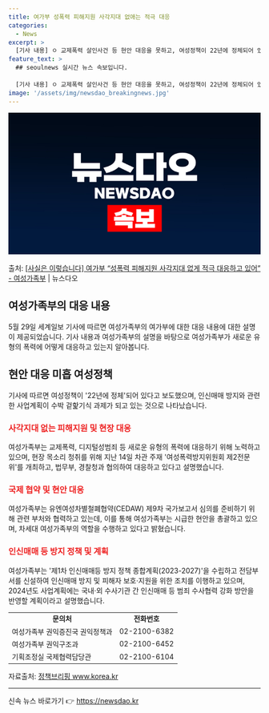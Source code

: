 ```yaml
---
title: 여가부 성폭력 피해지원 사각지대 없애는 적극 대응
categories:
  - News
excerpt: >
  [기사 내용] ㅇ 교제폭력 살인사건 등 현안 대응을 못하고, 여성정책이 22년에 정체되어 있다고 보도함. ㅇ…
feature_text: >
  ## seoulnews 실시간 뉴스 속보입니다.

  [기사 내용] ㅇ 교제폭력 살인사건 등 현안 대응을 못하고, 여성정책이 22년에 정체되어 있다고 보도함. ㅇ…
image: '/assets/img/newsdao_breakingnews.jpg'
---
```


![뉴스다오 속보](/assets/img/newsdao_breakingnews.jpg)

<p>출처: <a href="https://newsdao.kr/3973" rel="dofollow">[사실은 이렇습니다] 여가부 “성폭력 피해지원 사각지대 없게 적극 대응하고 있어” - 여성가족부</a> | 뉴스다오</p>

<h2 data-ke-size="size26">여성가족부의 대응 내용</h2>
<p data-ke-size="size16">5월 29일 세계일보 기사에 따르면 여성가족부의 여가부에 대한 대응 내용에 대한 설명이 제공되었습니다. 기사 내용과 여성가족부의 설명을 바탕으로 여성가족부가 새로운 유형의 폭력에 어떻게 대응하고 있는지 알아봅니다.</p>

<h2 data-ke-size="size24">현안 대응 미흡 여성정책</h2>
<p data-ke-size="size16">기사에 따르면 여성정책이 '22년에 정체'되어 있다고 보도했으며, 인신매매 방지와 관련한 사업계획이 수박 겉핥기식 과제가 되고 있는 것으로 나타났습니다.</p>

<h3><b><span style="color: #ee2323;">사각지대 없는 피해지원 및 현장 대응</span></b></h3>
<p data-ke-size="size16">여성가족부는 교제폭력, 디지털성범죄 등 새로운 유형의 폭력에 대응하기 위해 노력하고 있으며, 현장 목소리 청취를 위해 지난 14일 차관 주재 '여성폭력방지위원회 제2전문위'를 개최하고, 법무부, 경찰청과 협의하여 대응하고 있다고 설명했습니다.</p>

<h3><b><span style="color: #ee2323;">국제 협약 및 현안 대응</span></b></h3>
<p data-ke-size="size16">여성가족부는 유엔여성차별철폐협약(CEDAW) 제9차 국가보고서 심의를 준비하기 위해 관련 부처와 협력하고 있는데, 이를 통해 여성가족부는 시급한 현안을 총괄하고 있으며, 차세대 여성가족부의 역할을 수행하고 있다고 밝혔습니다.</p>

<h3><b><span style="color: #ee2323;">인신매매 등 방지 정책 및 계획</span></b></h3>
<p data-ke-size="size16">여성가족부는 '제1차 인신매매등 방지 정책 종합계획(2023-2027)'을 수립하고 전담부서를 신설하여 인신매매 방지 및 피해자 보호·지원을 위한 조치를 이행하고 있으며, 2024년도 사업계획에는 국내·외 수사기관 간 인신매매 등 범죄 수사협력 강화 방안을 반영할 계획이라고 설명했습니다.</p>

<table>
	<tr>
		<td style="text-align: center; height: 17px;"><b>문의처</b></td>
		<td style="text-align: center; height: 17px;"><b>전화번호</b></td>
	</tr>
	<tr>
		<td data-ke-align="center">여성가족부 권익증진국 권익정책과</td>
		<td>02-2100-6382</td>
	</tr>
	<tr>
		<td data-ke-align="center">여성가족부 권익구조과</td>
		<td>02-2100-6452</td>
	</tr>
	<tr>
		<td data-ke-align="center">기획조정실 국제협력담당관</td>
		<td>02-2100-6104</td>
	</tr>
</table>

<p data-ke-size="size16">자료출처: <a href="https://newsdao.kr/3973">정책브리핑 www.korea.kr</a></p>
<hr> 

신속 뉴스 바로가기 👉 <a href="https://newsdao.kr" rel="dofollow">https://newsdao.kr</a>


